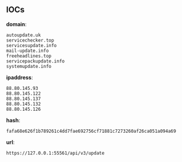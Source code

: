 
## IOCs

__domain__:

```text
autoupdate.uk
servicechecker.top
servicesupdate.info
mail-update.info
freeheadlines.top
servicepackupdate.info
systemupdate.info
```
__ipaddress__:

```text
88.80.145.93
88.80.145.122
88.80.145.137
88.80.145.132
88.80.145.126
```
__hash__:

```text
fafa68e626f1b789261c4dd7fae692756cf71881c7273260af26ca051a094a69
```
__url__:

```text
https://127.0.0.1:55561/api/v3/update
```